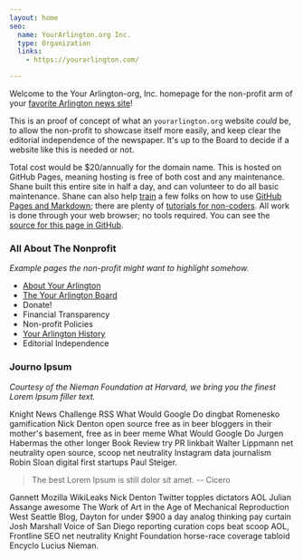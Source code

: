 ```yaml
---
layout: home
seo:
  name: YourArlington.org Inc.
  type: Organization
  links: 
    - https://yourarlington.com/

---
```


Welcome to the Your Arlington-org, Inc. homepage for the non-profit arm of your [favorite Arlington news site](https://yourarlington.com/?np)!

This is an proof of concept of what an `yourarlington.org` website *could* be, to allow the non-profit to showcase itself more easily, and keep clear the editorial independence of the newspaper.  It's up to the Board to decide if a website like this is needed or not.  

Total cost would be $20/annually for the domain name.  This is hosted on GitHub Pages, meaning hosting is free of both cost and any maintenance.  Shane built this entire site in half a day, and can volunteer to do all basic maintenance.  Shane can also help [train](https://stackedit.io/) a few folks on how to use [GitHub Pages and Markdown](https://docs.github.com/en/get-started/writing-on-github/getting-started-with-writing-and-formatting-on-github/basic-writing-and-formatting-syntax); there are plenty of [tutorials for non-coders](https://dannguyen.github.io/github-for-portfolios/).  All work is done through your web browser; no tools required.  You can see the [source for this page in GitHub](https://github.com/ArlingtonMA/yourarlington.org/blob/main/index.md).

### All About The Nonprofit

*Example pages the non-profit might want to highlight somehow.*

- [About Your Arlington](/about)
- [The Your Arlington Board](/board)
- Donate!
- Financial Transparency
- Non-profit Policies
- [Your Arlington History](/history)
- Editorial Independence

### Journo Ipsum

*Courtesy of the Nieman Foundation at Harvard, we bring you the finest Lorem Ipsum filler text.*

Knight News Challenge RSS What Would Google Do dingbat Romenesko gamification Nick Denton open source free as in beer bloggers in their mother's basement, free as in beer meme What Would Google Do Jurgen Habermas the other longer Book Review try PR linkbait Walter Lippmann net neutrality open source, scoop net neutrality Instagram data journalism Robin Sloan digital first startups Paul Steiger. 

> The best Lorem Ipsum is still dolor sit amet. -- Cicero

Gannett Mozilla WikiLeaks Nick Denton Twitter topples dictators AOL Julian Assange awesome The Work of Art in the Age of Mechanical Reproduction West Seattle Blog, Dayton for under $900 a day analog thinking pay curtain Josh Marshall Voice of San Diego reporting curation cops beat scoop AOL, Frontline SEO net neutrality Knight Foundation horse-race coverage tabloid Encyclo Lucius Nieman. 
